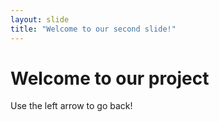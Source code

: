 ```yaml
---
layout: slide
title: "Welcome to our second slide!"
---
```

# Welcome to our project
Use the left arrow to go back!

